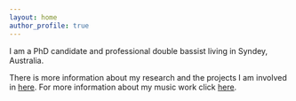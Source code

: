 ```yaml
---
layout: home
author_profile: true
---
```


I am a PhD candidate and professional double bassist living in Syndey, Australia.

There is more information about my research and the projects I am involved in [here](https://jbisits.github.io/research/).
For more information about my music work click [here](https://jbisits.github.io/music/).
